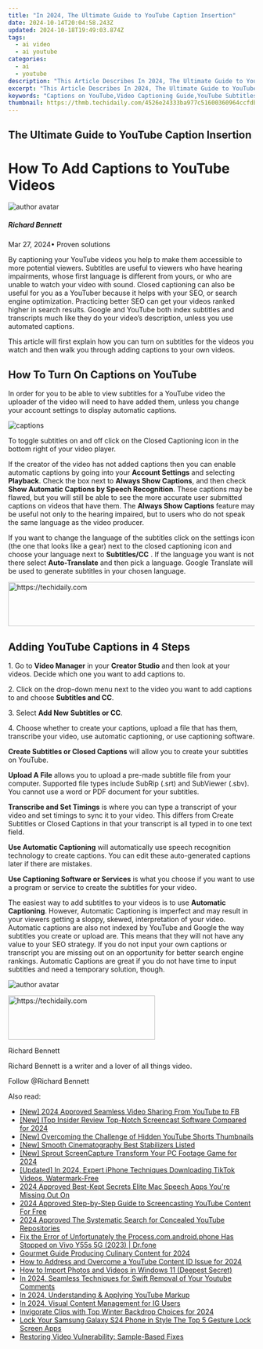 ```yaml
---
title: "In 2024, The Ultimate Guide to YouTube Caption Insertion"
date: 2024-10-14T20:04:58.243Z
updated: 2024-10-18T19:49:03.874Z
tags:
  - ai video
  - ai youtube
categories:
  - ai
  - youtube
description: "This Article Describes In 2024, The Ultimate Guide to YouTube Caption Insertion"
excerpt: "This Article Describes In 2024, The Ultimate Guide to YouTube Caption Insertion"
keywords: "Captions on YouTube,Video Captioning Guide,YouTube Subtitles Tips,Adding Text to Videos,Subtitle Insertion Methods,Caption Guidelines YouTube,Effective Video Captioning"
thumbnail: https://thmb.techidaily.com/4526e24333ba977c51600360964ccfdbc4ba0f9b4255ce54480ebe44b63f8c8e.jpg
---
```


## The Ultimate Guide to YouTube Caption Insertion

# How To Add Captions to YouTube Videos

![author avatar](https://images.wondershare.com/filmora/article-images/richard-bennett.jpg)

##### Richard Bennett

 Mar 27, 2024• Proven solutions

By captioning your YouTube videos you help to make them accessible to more potential viewers. Subtitles are useful to viewers who have hearing impairments, whose first language is different from yours, or who are unable to watch your video with sound. Closed captioning can also be useful for you as a YouTuber because it helps with your SEO, or search engine optimization. Practicing better SEO can get your videos ranked higher in search results. Google and YouTube both index subtitles and transcripts much like they do your video’s description, unless you use automated captions.

This article will first explain how you can turn on subtitles for the videos you watch and then walk you through adding captions to your own videos.

## How To Turn On Captions on YouTube

In order for you to be able to view subtitles for a YouTube video the uploader of the video will need to have added them, unless you change your account settings to display automatic captions.

![captions](https://images.wondershare.com/filmora/article-images/captions-how-to-turn-on.JPG)

To toggle subtitles on and off click on the Closed Captioning icon in the bottom right of your video player.

If the creator of the video has not added captions then you can enable automatic captions by going into your **Account Settings** and selecting **Playback**. Check the box next to **Always Show Captions**, and then check   **Show Automatic Captions by Speech Recognition**. These captions may be flawed, but you will still be able to see the more accurate user submitted captions on videos that have them. The **Always Show Captions** feature may be useful not only to the hearing impaired, but to users who do not speak the same language as the video producer.

If you want to change the language of the subtitles click on the settings icon (the one that looks like a gear) next to the closed captioning icon and choose your language next to   **Subtitles/CC** . If the language you want is not there select **Auto-Translate**  and then pick a language. Google Translate will be used to generate subtitles in your chosen language.

<!-- affiliate ads begin -->
<a href="https://appsumo.8odi.net/c/5597632/2044586/7443" target="_top" id="2044586">
  <img src="//a.impactradius-go.com/display-ad/7443-2044586" border="0" alt="https://techidaily.com" width="728" height="90"/>
</a>
<img height="0" width="0" src="https://appsumo.8odi.net/i/5597632/2044586/7443" style="position:absolute;visibility:hidden;" border="0" />
<!-- affiliate ads end -->

## Adding YouTube Captions in 4 Steps

1\. Go to **Video Manager** in your **Creator Studio** and then look at your videos. Decide which one you want to add captions to.

2\. Click on the drop-down menu next to the video you want to add captions to and choose **Subtitles and CC**.

3\. Select **Add New** **Subtitles or CC**.

4\. Choose whether to create your captions, upload a file that has them, transcribe your video, use automatic captioning, or use captioning software.

**Create Subtitles or Closed Captions** will allow you to create your subtitles on YouTube.

**Upload A File** allows you to upload a pre-made subtitle file from your computer. Supported file types include SubRip (.srt) and SubViewer (.sbv). You cannot use a word or PDF document for your subtitles.

**Transcribe and Set Timings** is where you can type a transcript of your video and set timings to sync it to your video. This differs from Create Subtitles or Closed Captions in that your transcript is all typed in to one text field.

**Use Automatic Captioning** will automatically use speech recognition technology to create captions. You can edit these auto-generated captions later if there are mistakes.

**Use Captioning Software or Services** is what you choose if you want to use a program or service to create the subtitles for your video.

The easiest way to add subtitles to your videos is to use **Automatic Captioning**. However, Automatic Captioning is imperfect and may result in your viewers getting a sloppy, skewed, interpretation of your video. Automatic captions are also not indexed by YouTube and Google the way subtitles you create or upload are. This means that they will not have any value to your SEO strategy. If you do not input your own captions or transcript you are missing out on an opportunity for better search engine rankings. Automatic Captions are great if you do not have time to input subtitles and need a temporary solution, though.

![author avatar](https://images.wondershare.com/filmora/article-images/richard-bennett.jpg)

<!-- affiliate ads begin -->
<a href="https://aligracehair.sjv.io/c/5597632/2006955/19272" target="_top" id="2006955">
  <img src="//a.impactradius-go.com/display-ad/19272-2006955" border="0" alt="https://techidaily.com" width="300" height="90"/>
</a>
<img height="0" width="0" src="https://aligracehair.sjv.io/i/5597632/2006955/19272" style="position:absolute;visibility:hidden;" border="0" />
<!-- affiliate ads end -->

Richard Bennett

Richard Bennett is a writer and a lover of all things video.

Follow @Richard Bennett

<ins class="adsbygoogle"
      style="display:block"
      data-ad-client="ca-pub-7571918770474297"
      data-ad-slot="8358498916"
      data-ad-format="auto"
      data-full-width-responsive="true"></ins>

<span class="atpl-alsoreadstyle">Also read:</span>
<div><ul>
<li><a href="https://facebook-video-content.techidaily.com/new-2024-approved-seamless-video-sharing-from-youtube-to-fb/"><u>[New] 2024 Approved Seamless Video Sharing From YouTube to FB</u></a></li>
<li><a href="https://screen-activity-recording.techidaily.com/new-itop-insider-review-top-notch-screencast-software-compared-for-2024/"><u>[New] ITop Insider Review Top-Notch Screencast Software Compared for 2024</u></a></li>
<li><a href="https://youtube-help.techidaily.com/new-overcoming-the-challenge-of-hidden-youtube-shorts-thumbnails/"><u>[New] Overcoming the Challenge of Hidden YouTube Shorts Thumbnails</u></a></li>
<li><a href="https://youtube-help.techidaily.com/new-smooth-cinematography-best-stabilizers-listed/"><u>[New] Smooth Cinematography Best Stabilizers Listed</u></a></li>
<li><a href="https://digital-screen-recording.techidaily.com/new-sprout-screencapture-transform-your-pc-footage-game-for-2024/"><u>[New] Sprout ScreenCapture Transform Your PC Footage Game for 2024</u></a></li>
<li><a href="https://tiktok-videos.techidaily.com/updated-in-2024-expert-iphone-techniques-downloading-tiktok-videos-watermark-free/"><u>[Updated] In 2024, Expert iPhone Techniques Downloading TikTok Videos, Watermark-Free</u></a></li>
<li><a href="https://extra-hints.techidaily.com/2024-approved-best-kept-secrets-elite-mac-speech-apps-youre-missing-out-on/"><u>2024 Approved Best-Kept Secrets Elite Mac Speech Apps You're Missing Out On</u></a></li>
<li><a href="https://youtube-help.techidaily.com/2024-approved-step-by-step-guide-to-screencasting-youtube-content-for-free/"><u>2024 Approved Step-by-Step Guide to Screencasting YouTube Content For Free</u></a></li>
<li><a href="https://youtube-help.techidaily.com/2024-approved-the-systematic-search-for-concealed-youtube-repositories/"><u>2024 Approved The Systematic Search for Concealed YouTube Repositories</u></a></li>
<li><a href="https://howto.techidaily.com/fix-the-error-of-unfortunately-the-processcomandroidphone-has-stopped-on-vivo-y55s-5g-2023-drfone-by-drfone-fix-android-problems-fix-android-problems/"><u>Fix the Error of Unfortunately the Process.com.android.phone Has Stopped on Vivo Y55s 5G (2023) | Dr.fone</u></a></li>
<li><a href="https://youtube-help.techidaily.com/gourmet-guide-producing-culinary-content-for-2024/"><u>Gourmet Guide Producing Culinary Content for 2024</u></a></li>
<li><a href="https://youtube-help.techidaily.com/how-to-address-and-overcome-a-youtube-content-id-issue-for-2024/"><u>How to Address and Overcome a YouTube Content ID Issue for 2024</u></a></li>
<li><a href="https://extra-resources.techidaily.com/how-to-import-photos-and-videos-in-windows-11-deepest-secret/"><u>How to Import Photos and Videos in Windows 11 (Deepest Secret)</u></a></li>
<li><a href="https://youtube-help.techidaily.com/in-2024-seamless-techniques-for-swift-removal-of-your-youtube-comments/"><u>In 2024, Seamless Techniques for Swift Removal of Your Youtube Comments</u></a></li>
<li><a href="https://youtube-help.techidaily.com/in-2024-understanding-and-applying-youtube-markup/"><u>In 2024, Understanding & Applying YouTube Markup</u></a></li>
<li><a href="https://article-tips.techidaily.com/in-2024-visual-content-management-for-ig-users/"><u>In 2024, Visual Content Management for IG Users</u></a></li>
<li><a href="https://youtube-help.techidaily.com/invigorate-clips-with-top-winter-backdrop-choices-for-2024/"><u>Invigorate Clips with Top Winter Backdrop Choices for 2024</u></a></li>
<li><a href="https://android-unlock.techidaily.com/lock-your-samsung-galaxy-s24-phone-in-style-the-top-5-gesture-lock-screen-apps-by-drfone-android/"><u>Lock Your Samsung Galaxy S24 Phone in Style The Top 5 Gesture Lock Screen Apps</u></a></li>
<li><a href="https://data-wizards.techidaily.com/restoring-video-vulnerability-sample-based-fixes/"><u>Restoring Video Vulnerability: Sample-Based Fixes</u></a></li>
</ul></div>

